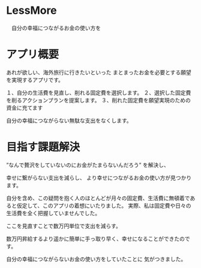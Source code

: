 # LessMore
　自分の幸福につながるお金の使い方を

# アプリ概要

  あれが欲しい、海外旅行に行きたいといった
  まとまったお金を必要とする願望を実現するアプリです。

  １、自分の生活費を見直し、削れる固定費を選択します。
  ２、選択した固定費を削るアクションプランを提案します。
  ３、削れた固定費を願望実現のための資金に充てます

  自分の幸福につながらない無駄な支出をなくします。


# 目指す課題解決

  ”なんで贅沢をしていないのにお金がたまらないんだろう”
  を解決し、

  幸せに繋がらない支出を減らし、
  より幸せにつながるお金の使い方が見つかります。
　


  自分を含め、この疑問を抱く人のほとんどが月々の固定費、生活費に無頓着であると仮定して、このアプリの着想にいたりました。
  実際、私は固定費や日々の生活費を全く把握していませんでした。
  
  ここを見直すことで数万円単位で支出を減らす。

  数万円昇給するより遥かに簡単に手っ取り早く、幸せになることができたのです。



  自分の幸福につながらないお金の使い方をしていたことに
  気がつきました。
　
  


